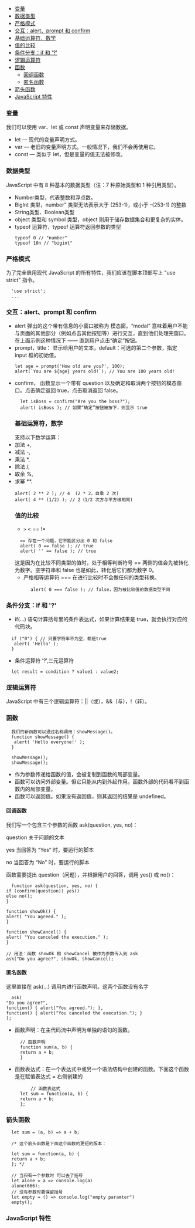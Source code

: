 - [变量](#变量)
- [数据类型](#数据类型)
- [严格模式](#严格模式)
- [交互：alert、prompt 和 confirm](#交互alertprompt-和-confirm)
- [基础运算符，数学](#基础运算符数学)
- [值的比较](#值的比较)
- [条件分支：if 和 '?'](#条件分支if-和-)
- [逻辑运算符](#逻辑运算符)
- [函数](#函数)
  - [回调函数](#回调函数)
  - [匿名函数](#匿名函数)
- [箭头函数](#箭头函数)
- [JavaScript 特性](#javascript-特性)


### 变量

我们可以使用 var、let 或 const 声明变量来存储数据。
* let — 现代的变量声明方式。
* var — 老旧的变量声明方式。一般情况下，我们不会再使用它。
* const — 类似于 let，但是变量的值无法被修改。

### 数据类型

JavaScript 中有 8 种基本的数据类型（注：7 种原始类型和 1 种引用类型）。
* Number类型，代表整数和浮点数。
* BigInt 类型，number” 类型无法表示大于 (253-1)，或小于 -(253-1) 的整数
* String类型、Boolean类型
* object 类型和 symbol 类型，object 则用于储存数据集合和更复杂的实体。
* typeof 运算符，typeof 运算符返回参数的类型 
  ```
  typeof 0 // "number"
  typeof 10n // "bigint"  

  ```
### 严格模式
为了完全启用现代 JavaScript 的所有特性，我们应该在脚本顶部写上 "use strict" 指令。
  ```
    'use strict';
    ...
  ```
### 交互：alert、prompt 和 confirm
* alert  弹出的这个带有信息的小窗口被称为 模态窗。“modal” 意味着用户不能与页面的其他部分（例如点击其他按钮等）进行交互，直到他们处理完窗口。在上面示例这种情况下 —— 直到用户点击“确定”按钮。
* prompt，title： 显示给用户的文本，default：可选的第二个参数，指定 input 框的初始值。
  ```
  let age = prompt('How old are you?', 100);
  alert(`You are ${age} years old!`); // You are 100 years old!
  ```
* confirm， 函数显示一个带有 question 以及确定和取消两个按钮的模态窗口。点击确定返回 true，点击取消返回 false。
  ```
    let isBoss = confirm("Are you the boss?");
    alert( isBoss ); // 如果“确定”按钮被按下，则显示 true
  ```
  ### 基础运算符，数学
  支持以下数学运算：
* 加法 +,
* 减法 -,
* 乘法 *,
* 除法 /,
* 取余 %,
* 求幂 **.
  ```
  alert( 2 ** 2 ); // 4  (2 * 2，自乘 2 次)
  alert( 4 ** (1/2) ); // 2（1/2 次方与平方根相同)
  ```
  ### 值的比较
  * `>`  < == !=
  ```
    == 存在一个问题，它不能区分出 0 和 false
    alert( 0 == false ); // true
    alert( '' == false ); // true
  ```
  这是因为在比较不同类型的值时，处于相等判断符号 == 两侧的值会先被转化为数字。空字符串和 false 也是如此，转化后它们都为数字 0。
  * 严格相等运算符 === 在进行比较时不会做任何的类型转换。
  ```
        alert( 0 === false ); // false，因为被比较值的数据类型不同
  ```

### 条件分支：if 和 '?'
  *  if(...) 语句计算括号里的条件表达式，如果计算结果是 true，就会执行对应的代码块。
  ```
    if ("0") { // 只要字符串不为空，都是true
     alert( 'Hello' );
    }   
  ```
  *  条件运算符 ‘?’,三元运算符
    
  ```
    let result = condition ? value1 : value2;
  ```
### 逻辑运算符
JavaScript 中有三个逻辑运算符：||（或），&&（与），!（非）。

### 函数
  ```
    我们的新函数可以通过名称调用：showMessage()。
    function showMessage() {
     alert( 'Hello everyone!' );
    }

    showMessage();
    showMessage();
  ```
  * 作为参数传递给函数的值，会被复制到函数的局部变量。
  * 函数可以访问外部变量。但它只能从内到外起作用。函数外部的代码看不到函数内的局部变量。
  * 函数可以返回值。如果没有返回值，则其返回的结果是 undefined。
#### 回调函数 
我们写一个包含三个参数的函数 ask(question, yes, no)：

question
关于问题的文本


yes
当回答为 “Yes” 时，要运行的脚本


no
当回答为 “No” 时，要运行的脚本


函数需要提出 question（问题），并根据用户的回答，调用 yes() 或 no()：
  ```
    function ask(question, yes, no) {
  if (confirm(question)) yes()
  else no();
}

function showOk() {
  alert( "You agreed." );
}

function showCancel() {
  alert( "You canceled the execution." );
}

// 用法：函数 showOk 和 showCancel 被作为参数传入到 ask
ask("Do you agree?", showOk, showCancel);
  ```
  #### 匿名函数
  这里直接在 ask(...) 调用内进行函数声明。这两个函数没有名字
  ```
    ask(
  "Do you agree?",
  function() { alert("You agreed."); },
  function() { alert("You canceled the execution."); }
);
  ```
* 函数声明：在主代码流中声明为单独的语句的函数。
  ```
    // 函数声明
    function sum(a, b) {
    return a + b;
    }
  ```
* 函数表达式：在一个表达式中或另一个语法结构中创建的函数。下面这个函数是在赋值表达式 = 右侧创建的
  ```
        // 函数表达式
    let sum = function(a, b) {
    return a + b;
    };
  ```

### 箭头函数
  ```
    let sum = (a, b) => a + b;

    /* 这个箭头函数是下面这个函数的更短的版本：

    let sum = function(a, b) {
    return a + b;
    }; */

    // 当只有一个参数时 可以去了括号
    let alone = a => console.log(a)
    alone(666);
    // 没有参数时要保留括号
    let empty = () => console.log("empty paramter")
    empty();
  ```

### JavaScript 特性
